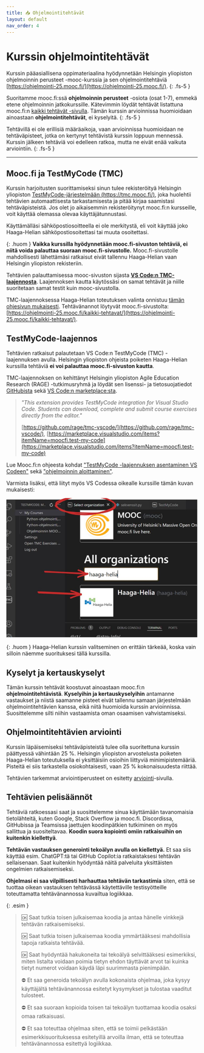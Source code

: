 ```yaml
---
title: 📥 Ohjelmointitehtävät
layout: default
nav_order: 4
---
```


# Kurssin ohjelmointitehtävät

Kurssin pääasiallisena oppimateriaalina hyödynnetään Helsingin yliopiston ohjelmoinnin perusteet -mooc-kurssia ja sen ohjelmointitehtäviä [https://ohjelmointi-25.mooc.fi/](https://ohjelmointi-25.mooc.fi/).
{: .fs-5 }

Suoritamme mooc.fi:ssä **ohjelmoinnin perusteet** -osiota (osat 1-7), emmekä etene ohjelmoinnin jatkokurssille. Kätevimmin löydät tehtävät listattuna mooc.fi:n [kaikki tehtävät -sivulla](https://ohjelmointi-25.mooc.fi/kaikki-tehtavat). Tämän kurssin arvioinnissa huomioidaan ainoastaan **ohjelmointitehtävät**, ei kyselyitä.
{: .fs-5 }

Tehtävillä ei ole erillisiä määräaikoja, vaan arvioinnissa huomioidaan ne tehtäväpisteet, jotka on kertynyt tehtävistä kurssin loppuun mennessä. Kurssin jälkeen tehtäviä voi edelleen ratkoa, mutta ne eivät enää vaikuta arviointiin.
{: .fs-5 }

---

## Mooc.fi ja TestMyCode (TMC)

Kurssin harjoitusten suorittamiseksi sinun tulee rekisteröityä Helsingin yliopiston [TestMyCode-järjestelmään (https://tmc.mooc.fi/)](https://tmc.mooc.fi/), joka huolehtii tehtävien automaattisesta tarkastamisesta ja pitää kirjaa saamistasi tehtäväpisteistä. Jos olet jo aikaisemmin rekisteröitynyt mooc.fi:n kursseille, voit käyttää olemassa olevaa käyttäjätunnustasi.

Käyttämälläsi sähköpostiosoitteella ei ole merkitystä, eli voit käyttää joko Haaga-Helian sähköpostiosoitettasi tai muuta osoitettasi.

{: .huom }
**Vaikka kurssilla hyödynnetään mooc.fi-sivuston tehtäviä, ei niitä voida palauttaa suoraan mooc.fi-sivustolle.** Mooc.fi-sivustolle mahdollisesti lähettämäsi ratkaisut eivät tallennu Haaga-Helian vaan Helsingin yliopiston rekisteriin.

Tehtävien palauttamisessa mooc-sivuston sijasta [**VS Code:n TMC-laajennosta**](/tehtavat/#testmycode-laajennos). Laajennoksen kautta käytössäsi on samat tehtävät ja niille suoritetaan samat testit kuin mooc-sivustolla.

TMC-laajennoksessa Haaga-Helian toteutuksen valinta onnistuu [tämän ohjesivun mukaisesti](/tehtavat/#testmycode-laajennos). Tehtävänannot löytyvät mooc.fi-sivustolta: [https://ohjelmointi-25.mooc.fi/kaikki-tehtavat/](https://ohjelmointi-25.mooc.fi/kaikki-tehtavat/).


## TestMyCode-laajennos

Tehtävien ratkaisut palautetaan VS Code:n TestMyCode (TMC) -laajennuksen avulla. Helsingin yliopiston ohjeista poiketen Haaga-Helian kurssilla tehtäviä **ei voi palauttaa mooc.fi-sivuston kautta**.

TMC-laajennoksen on kehittänyt Helsingin yliopiston Agile Education Research (RAGE) -tutkimusryhmä ja löydät sen lisenssi- ja tietosuojatiedot [GitHubista](https://github.com/rage/tmc-vscode) sekä [VS Code:n marketplace:sta](https://marketplace.visualstudio.com/items?itemName=moocfi.test-my-code).

> *"This extension provides TestMyCode integration for Visual Studio Code. Students can download, complete and submit course exercises directly from the editor."*
>
> [https://github.com/rage/tmc-vscode/](https://github.com/rage/tmc-vscode/), [https://marketplace.visualstudio.com/items?itemName=moocfi.test-my-code](https://marketplace.visualstudio.com/items?itemName=moocfi.test-my-code)


Lue Mooc.fi:n ohjeesta kohdat ["TestMyCode -laajennuksen asentaminen VS Codeen"](https://www.mooc.fi/fi/installation/vscode/#TestMyCode-asentaminen) sekä ["ohjelmoinnin aloittaminen"](https://www.mooc.fi/fi/installation/vscode/#ohjelmoinnin-aloittaminen).

Varmista lisäksi, että liityt myös VS Codessa oikealle kurssille tämän kuvan mukaisesti:

![Valitse Haaga-Helian kurssitoteutus](/img/kurssin-valinta-tmc.png)

{: .huom }
Haaga-Helian kurssin valitseminen on erittäin tärkeää, koska vain silloin näemme suorituksesi tällä kurssilla.


## Kyselyt ja kertauskyselyt

Tämän kurssin tehtävät koostuvat ainoastaan mooc.fi:n **ohjelmointitehtävistä**. **Kyselyihin ja kertauskyselyihin** antamanne vastaukset ja niistä saamanne pisteet eivät tallennu samaan järjestelmään ohjelmointitehtävien kanssa, eikä niitä huomioida kurssin arvioinnissa. Suosittelemme silti niihin vastaamista oman osaamisen vahvistamiseksi.


## Ohjelmointitehtävien arviointi

Kurssin läpäisemiseksi tehtäväpisteistä tulee olla suoritettuna kurssin päättyessä vähintään 25 %. Helsingin yliopiston arvostelusta poiketen Haaga-Helian toteutuksella ei yksittäisiin osioihin liittyviä minimipistemääriä. Pisteitä ei siis tarkastella osiokohtaisesti, vaan 25 % kokonaisuudesta riittää.

Tehtävien tarkemmat arviointiperusteet on esitetty [arviointi](/arviointi/)-sivulla.


## Tehtävien pelisäännöt

Tehtäviä ratkoessasi saat ja suosittelemme sinua käyttämään tavanomaisia tietolähteitä, kuten Google, Stack Overflow ja mooc.fi. Discordissa, GitHubissa ja Teamsissa jaettujen koodinpätkien tutkiminen on myös sallittua ja suositeltavaa. **Koodin suora kopiointi omiin ratkaisuihin on kuitenkin kiellettyä**.

**Tehtävän vastauksen generointi tekoälyn avulla on kiellettyä.** Et saa siis käyttää esim. ChatGPT:tä tai GitHub Copilot:ia ratkaistaksesi tehtävän sellaisenaan. Saat kuitenkin hyödyntää näitä palveluita yksittäisten ongelmien ratkaisemiseksi.

**Ohjelmasi ei saa vilpillisesti harhauttaa tehtävän tarkastimia** siten, että se tuottaa oikean vastauksen tehtävässä käytettäville testisyötteille toteuttamatta tehtävänannossa kuvailtua logiikkaa.

{: .esim }
> 🆗 Saat tutkia toisen julkaisemaa koodia ja antaa hänelle vinkkejä tehtävän ratkaisemiseksi.
>
> 🆗 Saat tutkia toisen julkaisemaa koodia ymmärtääksesi mahdollisia tapoja ratkaista tehtävää.
>
> 🆗 Saat hyödyntää hakukoneita tai tekoälyä selvittääksesi esimerkiksi, miten listalta voidaan poimia tietyn ehdon täyttävät arvot tai kuinka tietyt numerot voidaan käydä läpi suurimmasta pienimpään.
>
> ⛔ Et saa generoida tekoälyn avulla kokonaista ohjelmaa, joka kysyy käyttäjältä tehtävänannossa esitetyt kysymykset ja tulostaa vaaditut tulosteet.
>
> ⛔ Et saa suoraan kopioida toisen tai tekoälyn tuottamaa koodia osaksi omaa ratkaisuasi.
>
> ⛔ Et saa toteuttaa ohjelmaa siten, että se toimii pelkästään esimerkkisuorituksessa esitetyillä arvoilla ilman, että se toteuttaa tehtävänannossa esitettyä logiikkaa.

